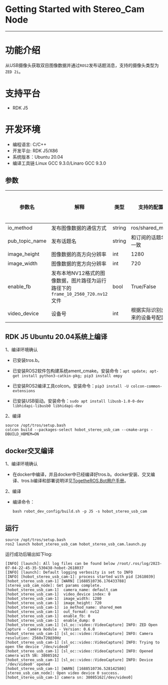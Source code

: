 # Getting Started with Stereo_Cam Node
---

# 功能介绍

从USB摄像头获取双目图像数据并通过`ROS2`发布话题消息，支持的摄像头类型为`ZED 2i`。

# 支持平台

- RDK J5

# 开发环境

- 编程语言: C/C++
- 开发平台: RDK J5/X86
- 系统版本：Ubuntu 20.04
- 编译工具链:Linux GCC 9.3.0/Linaro GCC 9.3.0

## 参数

| 参数名      | 解释             | 类型   | 支持的配置                 | 是否必须 | 默认值             |
| ------------| -----------------| -------| --------------------------| -------- | -------------------|
| io_method| 发布图像数据的通信方式 | string    | ros/shared_mem         | 否       | shared_mem                |
| pub_topic_name| 发布话题名 | string    | 和订阅的话题名一致         | 否       | hbmem_stereo_img                |
| image_height| 图像数据的高方向分辨率 | int    | 1280         | 否       | 1280                |
| image_width | 图像数据的宽方向分辨率 | int    | 720         | 否        | 720               |
| enable_fb   | 发布本地NV12格式的图像数据，图片路径为运行路径下的`frame_10_2560_720.nv12`文件  | bool | True/False | 否 | False |
| video_device | 设备号 | int    | 根据实际识别出来的设备号配置         | 否        | 0               |

## RDK J5 Ubuntu 20.04系统上编译

1、编译环境确认

- 已安装tros.b。

- 已安装ROS2软件包构建系统ament_cmake。安装命令：`apt update; apt-get install python3-catkin-pkg; pip3 install empy`

- 已安装ROS2编译工具colcon。安装命令：`pip3 install -U colcon-common-extensions`

- 已安装USB驱动。安装命令：`sudo apt install libusb-1.0-0-dev libhidapi-libusb0 libhidapi-dev`

2、编译

```shell
source /opt/tros/setup.bash
colcon build --packages-select hobot_stereo_usb_cam --cmake-args -DBUILD_HBMEM=ON
```

## docker交叉编译

1、编译环境确认

- 在docker中编译，并且docker中已经编译好tros.b。docker安装、交叉编译、tros.b编译和部署说明详见[TogetheROS.Bot用户手册](https://developer.horizon.ai/api/v1/fileData/documents_tros/quick_start/cross_compile.html#)。

2、编译

- 编译命令：

  ```shell
  bash robot_dev_config/build.sh -p J5 -s hobot_stereo_usb_cam
  ```

## 运行

```shell
source /opt/tros/setup.bash
ros2 launch hobot_stereo_usb_cam hobot_stereo_usb_cam.launch.py
```

运行成功后输出如下log:

```shell
[INFO] [launch]: All log files can be found below /root/.ros/log/2023-07-04-22-45-35-530438-hobot-2618037
[INFO] [launch]: Default logging verbosity is set to INFO
[INFO] [hobot_stereo_usb_cam-1]: process started with pid [2618039]
[hobot_stereo_usb_cam-1] [WARN] [1688510736.176433788] [stereo_usb_cam_node]: Get params complete.
[hobot_stereo_usb_cam-1]  camera_name: default_cam
[hobot_stereo_usb_cam-1]  video_device index: 0
[hobot_stereo_usb_cam-1]  image_width: 1280
[hobot_stereo_usb_cam-1]  image_height: 720
[hobot_stereo_usb_cam-1]  io_method_name: shared_mem
[hobot_stereo_usb_cam-1]  out_format: nv12
[hobot_stereo_usb_cam-1]  enable_fb: 0
[hobot_stereo_usb_cam-1]  enable_dump: 0
[hobot_stereo_usb_cam-1] [sl_oc::video::VideoCapture] INFO: ZED Open Capture - Camera module - Version: 0.6.0
[hobot_stereo_usb_cam-1] [sl_oc::video::VideoCapture] INFO: Camera resolution: 2560x720@30Hz
[hobot_stereo_usb_cam-1] [sl_oc::video::VideoCapture] INFO: Trying to open the device '/dev/video0'
[hobot_stereo_usb_cam-1] [sl_oc::video::VideoCapture] INFO: Opened camera with SN: 38085162
[hobot_stereo_usb_cam-1] [sl_oc::video::VideoCapture] INFO: Device '/dev/video0' opened
[hobot_stereo_usb_cam-1] [WARN] [1688510736.528142580] [stereo_usb_cam_node]: Open video device 0 success.
[hobot_stereo_usb_cam-1] camera sn: 38085162[/dev/video0]
```
